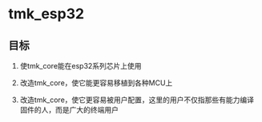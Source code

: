 # tmk_esp32

## 目标

1. 使tmk_core能在esp32系列芯片上使用

2. 改造tmk_core，使它能更容易移植到各种MCU上

3. 改造tmk_core，使它更容易被用户配置，这里的用户不仅指那些有能力编译固件的人，而是广大的终端用户

